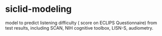 # siclid-modeling

model to predict listening difficulty ( score on ECLIPS Questionnaire) from test results, including SCAN, NIH cognitive toolbox, LISN-S, audiometry. 


